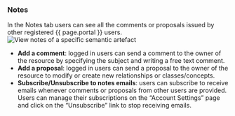 ### Notes
In the Notes tab users can see all the comments or proposals issued by other registered {{ page.portal }} users. 
![View notes of a specific semantic artefact]({{site.figures_link}}/{{page.portal}}/menu_notes.png)
- **Add a comment**: logged in users can send a comment to the owner of the resource by specifying the subject and writing a free text comment.
- **Add a proposal**: logged in users can send a proposal to the owner of the resource to modify or create new relationships or classes/concepts.
- **Subscribe/Unsubscribe to notes emails**: users can subscribe to receive emails whenever comments or proposals from other users are provided. Users can manage their subscriptions on the “Account Settings” page and click on the “Unsubscribe” link to stop receiving emails.

